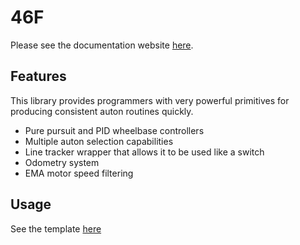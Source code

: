 # 46F

Please see the documentation website [here](https://cwood-sdf.github.io/46F-Docs).

## Features

This library provides programmers with very powerful primitives for producing consistent auton routines quickly. 

- Pure pursuit and PID wheelbase controllers
- Multiple auton selection capabilities
- Line tracker wrapper that allows it to be used like a switch
- Odometry system
- EMA motor speed filtering

## Usage

See the template [here](https://github.com/CWood-sdf/lib46fTemplate)
